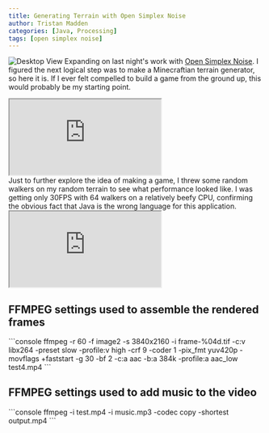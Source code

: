 ```yaml
---
title: Generating Terrain with Open Simplex Noise
author: Tristan Madden
categories: [Java, Processing]
tags: [open simplex noise]
---
```

![Desktop View](https://res.cloudinary.com/deiub7j41/image/upload/v1648703328/image_28-08-2019-06-03-27_oknl1s.jpg)
Expanding on last night's work with <a href="https://en.wikipedia.org/wiki/OpenSimplex_noise">Open Simplex Noise</a>. I
figured the next logical step was to make a Minecraftian terrain generator, so here it is. If I ever felt compelled to
build a game from the ground up, this would probably be my starting point.
<div class="iframe-wrapper-16-9">
    <iframe src="https://www.youtube.com/embed/-PTirgC0WX8">
    </iframe>
</div>
Just to further explore the idea of making a game, I threw some random walkers on my random terrain to see what
performance looked like. I was getting only 30FPS with 64 walkers on a relatively beefy CPU, confirming the obvious fact
that Java is the wrong language for this application.
<div class="iframe-wrapper-16-9">
    <iframe src="https://www.youtube.com/embed/qxbR32r74no">
    </iframe>
</div>
<h2>FFMPEG settings used to assemble the rendered frames</h2>
```console
ffmpeg -r 60 -f image2 -s 3840x2160 -i frame-%04d.tif -c:v libx264 -preset slow -profile:v high -crf 9 -coder 1 -pix_fmt
yuv420p -movflags +faststart -g 30 -bf 2 -c:a aac -b:a 384k -profile:a aac_low test4.mp4
```
<h2>FFMPEG settings used to add music to the video</h2>
```console
ffmpeg -i test.mp4 -i music.mp3 -codec copy -shortest output.mp4
```